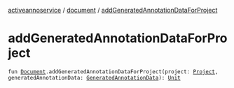 [activeannoservice](../index.md) / [document](index.md) / [addGeneratedAnnotationDataForProject](./add-generated-annotation-data-for-project.md)

# addGeneratedAnnotationDataForProject

`fun `[`Document`](-document/index.md)`.addGeneratedAnnotationDataForProject(project: `[`Project`](../project/-project/index.md)`, generatedAnnotationData: `[`GeneratedAnnotationData`](../document.annotation/-generated-annotation-data/index.md)`): `[`Unit`](https://kotlinlang.org/api/latest/jvm/stdlib/kotlin/-unit/index.html)